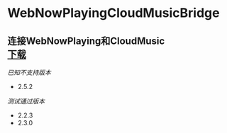 # WebNowPlayingCloudMusicBridge
连接WebNowPlaying和CloudMusic  
[下载](https://github.com/huhuime/WebNowPlayingCloudMusicBridge/raw/master/dist/WebNowPlayingCloudMusicBridge.exe)
---
*已知不支持版本* 
* 2.5.2

*测试通过版本* 
* 2.2.3
* 2.3.0
